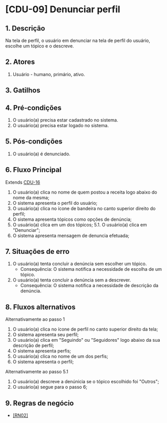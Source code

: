 # [CDU-09] Denunciar perfil

## 1. Descrição
<p> Na tela de perfil, o usuário em denunciar na tela de perfil do usuário, escolhe um tópico e o descreve.
<p/>

## 2. Atores
  1. Usuário - humano, primário, ativo.
  
## 3. Gatilhos

## 4. Pré-condições
  1. O usuário(a) precisa estar cadastrado no sistema.
  2. O usuário(a) precisa estar logado no sistema.

## 5. Pós-condições
  1. O usuário(a) é denunciado.

## 6. Fluxo Principal
Extends [CDU-16](https://gitlab.devops.ifrn.edu.br/tads.cnat/pdsweb/2020.1/easy-cook/-/blob/fatoracao/Doc/Analise/Casos%20de%20Uso/CDU-16-Visualizar%20Receita.md)
1. O usuário(a) clica no nome de quem postou a receita logo abaixo do nome da mesma;
2. O sistema apresenta o perfil do usuário;
3. O usuário(a) clica no ícone de bandeira no canto superior direito do perfil;
4. O sistema apresenta tópicos como opções de denúncia;
5. O usuário(a) clica em um dos tópicos;
    5.1. O usuário(a) clica em "Denunciar";
6. O sistema apresenta mensagem de denuncia efetuada;

## 7. Situações de erro
1. O usuário(a) tenta concluir a denúncia sem escolher um tópico.
    - Consequência: O sistema notifica a necessidade de escolha de um tópico.
2. O usuário(a) tenta concluir a denúncia sem a descrever.
    - Consequência: O sistema notifica a necessidade de descrição da denúncia.
        
## 8. Fluxos alternativos
        
Alternativamente ao passo 1
1. O usuário(a) clica no ícone de perfil no canto superior direito da tela;
2. O sistema apresenta seu perfil;
3. O usuário(a) clica em "Seguindo" ou "Seguidores" logo abaixo da sua descrição de perfil;
4. O sistema apresenta perfis;
5. O usuário(a) clica no nome de um dos perfis;
6. O sistema apresenta o perfil;

Alternativamente ao passo 5.1
1. O usuário(a) descreve a denúnicia se o tópico escolhido foi "Outros";
2. O usuário(a) segue para o passo 6;

  

## 9. Regras de negócio
  - [[RN02]](Doc/visao.md)